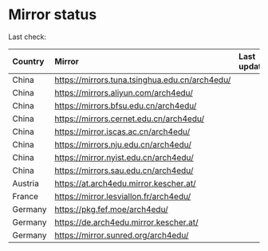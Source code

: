 <script src="./time.js"></script>
# Mirror status
Last check: <script type="text/javascript">localize(1742466337.285545);</script>

|Country|Mirror|Last update|
|:------|:-----|:----------|
|China|https://mirrors.tuna.tsinghua.edu.cn/arch4edu/|<script type="text/javascript">localize(1742409801);</script>|
|China|https://mirrors.aliyun.com/arch4edu/|<script type="text/javascript">localize(1742453021);</script>|
|China|https://mirrors.bfsu.edu.cn/arch4edu/|<script type="text/javascript">localize(1742409801);</script>|
|China|https://mirrors.cernet.edu.cn/arch4edu/|<script type="text/javascript">localize(1742409801);</script>|
|China|https://mirror.iscas.ac.cn/arch4edu/|<script type="text/javascript">localize(1742409801);</script>|
|China|https://mirrors.nju.edu.cn/arch4edu/|<script type="text/javascript">localize(1742366843);</script>|
|China|https://mirror.nyist.edu.cn/arch4edu/|<script type="text/javascript">localize(1742409801);</script>|
|China|https://mirrors.sau.edu.cn/arch4edu/|<script type="text/javascript">localize(1731653531);</script>|
|Austria|https://at.arch4edu.mirror.kescher.at/|<script type="text/javascript">localize(1742409801);</script>|
|France|https://mirror.lesviallon.fr/arch4edu/|<script type="text/javascript">localize(1742453021);</script>|
|Germany|https://pkg.fef.moe/arch4edu/|<script type="text/javascript">localize(1742409801);</script>|
|Germany|https://de.arch4edu.mirror.kescher.at/|<script type="text/javascript">localize(1742409801);</script>|
|Germany|https://mirror.sunred.org/arch4edu/|<script type="text/javascript">localize(1742409801);</script>|

<script src="./tablefilter/tablefilter.js"></script>
<script src="./table.js"></script>